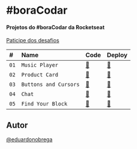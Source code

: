 
# #boraCodar

#### Projetos do #boraCodar da Rocketseat

[Paticipe dos desafios](https://boracodar.dev/)

| #    | Name           | Code    | Deploy |
| :--- | :------------- | :------ | :------|
| `01` | `Music Player` |  [🧬](https://github.com/eduardonobrega/bora-codar/tree/main/music-player) |[👾](https://eduardonobrega.github.io/bora-codar/music-player/) |
| `02` | `Product Card` |  [🧬](https://github.com/eduardonobrega/bora-codar/tree/main/card-sofa) |[👾](https://eduardonobrega.github.io/bora-codar/card-sofa/) |
| `03` | `Buttons and Cursors` |  [🧬](https://github.com/eduardonobrega/bora-codar/tree/main/buttons-and-cursors) |[👾](https://eduardonobrega.github.io/bora-codar/buttons-and-cursors/) |
| `04` | `Chat` |  [🧬](https://github.com/eduardonobrega/bora-codar/tree/main/chat) |[👾](https://eduardonobrega.github.io/bora-codar/chat/) |
| `05` | `Find Your Block` |  [🧬](https://github.com/eduardonobrega/bora-codar/tree/main/find-your-block) |[👾](https://eduardonobrega.github.io/bora-codar/find-your-block) |


## Autor

[@eduardonobrega](https://www.linkedin.com/in/eduardo-nunes-nobrega/)
